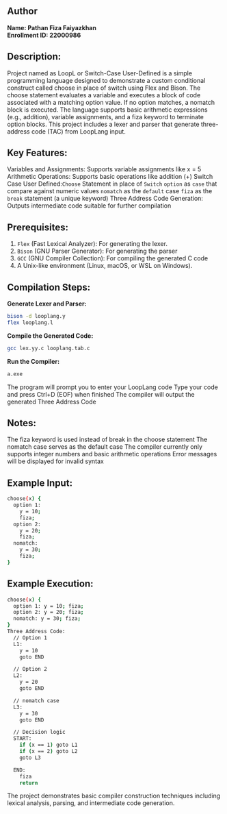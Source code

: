 ## **Author**
**Name: Pathan Fiza Faiyazkhan                         
Enrollment ID: 22000986**

## **Description:**
Project named as LoopL or Switch-Case User-Defined is a simple programming language designed to demonstrate a custom conditional construct called choose in place of switch using Flex and Bison. The choose statement evaluates a variable and executes a block of code associated with a matching option value. If no option matches, a nomatch block is executed. The language supports basic arithmetic expressions (e.g., addition), variable assignments, and a fiza keyword to terminate option blocks. This project includes a lexer and parser that generate three-address code (TAC) from LoopLang input.

## **Key Features:**
Variables and Assignments: Supports variable assignments like x = 5
Arithmetic Operations: Supports basic operations like addition (+)
Switch Case User Defined:```Choose``` Statement in place of ```Switch```
                         ```option``` as ```case``` that compare against numeric values
                         ```nomatch``` as the ```default``` case
                         ```fiza``` as the ```break``` statement (a unique keyword)
Three Address Code Generation: Outputs intermediate code suitable for further compilation

## **Prerequisites:**
1. ```Flex``` (Fast Lexical Analyzer): For generating the lexer.
2. ```Bison``` (GNU Parser Generator): For generating the parser
3. ```GCC``` (GNU Compiler Collection): For compiling the generated C code
4. A Unix-like environment (Linux, macOS, or WSL on Windows).

## **Compilation Steps:**

**Generate Lexer and Parser:**
```bash
bison -d looplang.y
flex looplang.l
```

**Compile the Generated Code:**
```bash
gcc lex.yy.c looplang.tab.c 
```

**Run the Compiler:**
```bash
a.exe
```
The program will prompt you to enter your LoopLang code
Type your code and press Ctrl+D (EOF) when finished
The compiler will output the generated Three Address Code

## **Notes:**
The fiza keyword is used instead of break in the choose statement
The nomatch case serves as the default case
The compiler currently only supports integer numbers and basic arithmetic operations
Error messages will be displayed for invalid syntax


## **Example Input:**
```bash
choose(x) {
  option 1: 
    y = 10;
    fiza;
  option 2:
    y = 20;
    fiza;
  nomatch:
    y = 30;
    fiza;
}
```

## **Example Execution:**
```bash
choose(x) {
  option 1: y = 10; fiza;
  option 2: y = 20; fiza;
  nomatch: y = 30; fiza;
}
Three Address Code:
  // Option 1
  L1:
    y = 10
    goto END

  // Option 2
  L2:
    y = 20
    goto END

  // nomatch case
  L3:
    y = 30
    goto END

  // Decision logic
  START:
    if (x == 1) goto L1
    if (x == 2) goto L2
    goto L3

  END:
    fiza
    return
```

The project demonstrates basic compiler construction techniques including lexical analysis, parsing, and intermediate code generation.
